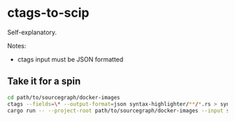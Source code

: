 # ctags-to-scip

Self-explanatory.

Notes:
- ctags input must be JSON formatted

## Take it for a spin

```bash
cd path/to/sourcegraph/docker-images
ctags --fields=\* --output-format=json syntax-highlighter/**/*.rs > syntax-highlighter_tags.txt
cargo run -- --project-root path/to/sourcegraph/docker-images --input syntax-highlighter.tag --output syntax-highlighter.scip
```


